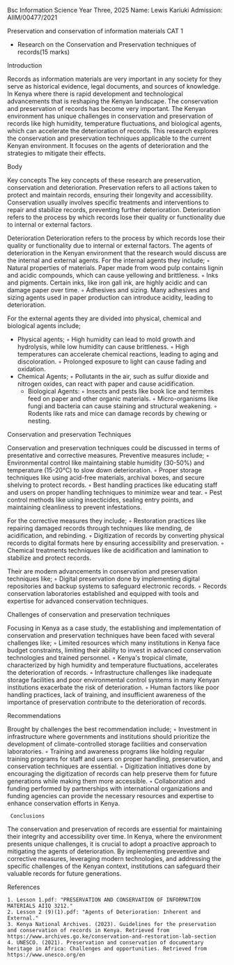 Bsc Information Science Year Three, 2025
Name: Lewis Kariuki 
Admission: AIIM/00477/2021

Preservation and conservation of information materials CAT 1 

- Research on the Conservation and Preservation techniques of records(15 marks)


 Introduction

Records as information materials are very important in any society for they serve as  historical evidence, legal documents, and sources of knowledge. In Kenya where there is rapid development and technological advancements that is reshaping the Kenyan landscape.  The conservation and preservation of records has become very important. The Kenyan environment has unique challenges in conservation and preservation of records like high humidity, temperature fluctuations, and biological agents, which can accelerate the deterioration of records. This research explores the conservation and preservation techniques applicable to the current Kenyan environment. It focuses on the agents of deterioration and the strategies to mitigate their effects.
 
 Body

Key concepts
The key concepts of these research are  preservation, conservation and deterioration. Preservation refers to all actions taken to protect and maintain records, ensuring their longevity and accessibility. Conservation usually involves specific treatments and interventions to repair and stabilize records, preventing further deterioration. Deterioration refers to the process by which records lose their quality or functionality due to internal or external factors. 







Deterioration
Deterioration refers to the process by which records lose their quality or functionality due to internal or external factors. The agents of deterioration in the Kenyan environment that the research would discuss are the internal and external agents. For the internal agents they include;
        ◦  Natural properties of materials. Paper made from wood pulp contains lignin and acidic compounds, which can cause yellowing and brittleness. 
        ◦ Inks and pigments. Certain inks, like iron gall ink, are highly acidic and can damage paper over time.
        ◦ Adhesives and sizing. Many adhesives and sizing agents used in paper production can introduce acidity, leading to deterioration.

For the external agents they are divided into physical, chemical and biological agents include;
- Physical agents;
        ◦ High humidity can lead to mold growth and hydrolysis, while low humidity can cause brittleness.
        ◦ High temperatures can accelerate chemical reactions, leading to aging and discoloration.
        ◦ Prolonged exposure to light can cause fading and oxidation.
- Chemical Agents;
        ◦ Pollutants in the air, such as sulfur dioxide and nitrogen oxides, can react with paper and cause acidification.
  - Biological Agents: 
        ◦ Insects and pests like book lice and termites feed on paper and other organic materials.
        ◦ Micro-organisms like fungi and bacteria can cause staining and structural weakening.
        ◦ Rodents like rats and mice can damage records by chewing or nesting.











Conservation and preservation Techniques

Conservation and preservation techniques could be discussed in terms of presentative and corrective measures. Preventive measures include;
        ◦ Environmental control like maintaining stable humidity (30-50%) and temperature (15-20°C) to slow down deterioration.
        ◦ Proper storage techniques like using acid-free materials, archival boxes, and secure shelving to protect records.
        ◦ Best handling practices like educating staff and users on proper handling techniques to minimize wear and tear.
        ◦ Pest control methods like using insecticides, sealing entry points, and maintaining cleanliness to prevent infestations.

For the corrective measures they include;
        ◦ Restoration practices like repairing damaged records through techniques like mending, de acidification, and rebinding.
        ◦ Digitization of records by converting physical records to digital formats here by ensuring accessibility and preservation.
        ◦ Chemical treatments techniques like de acidification and lamination to stabilize and protect records.

Their are modern advancements in conservation and preservation techniques like;
        ◦ Digital preservation done by implementing digital repositories and backup systems to safeguard electronic records.
        ◦ Records conservation laboratories established and equipped with tools and expertise for advanced conservation techniques.









Challenges of conservation and preservation techniques

Focusing in Kenya as a case study, the establishing and implementation of conservation and preservation techniques have been faced with several challenges like;
        ◦ Limited resources which many institutions in Kenya face budget constraints, limiting their ability to invest in advanced conservation technologies and trained personnel.
        ◦ Kenya's tropical climate, characterized by high humidity and temperature fluctuations, accelerates the deterioration of records.
        ◦ Infrastructure challenges like inadequate storage facilities and poor environmental control systems in many Kenyan institutions exacerbate the risk of deterioration.
        ◦ Human factors like poor handling practices, lack of training, and insufficient awareness of the importance of preservation contribute to the deterioration of records.


Recommendations  

Brought by challenges the best recommendation include; 
        ◦ Investment in infrastructure where governments and institutions should prioritize the development of climate-controlled storage facilities and conservation laboratories.
        ◦ Training and awareness programs like holding regular training programs for staff and users on proper handling, preservation, and conservation techniques are essential.
        ◦ Digitization initiatives done by encouraging the digitization of records can help preserve them for future generations while making them more accessible.
        ◦ Collaboration and funding performed by partnerships with international organizations and funding agencies can provide the necessary resources and expertise to enhance conservation efforts in Kenya.









	 Conclusions

The conservation and preservation of records are essential for maintaining their integrity and accessibility over time. In Kenya, where the environment presents unique challenges, it is crucial to adopt a proactive approach to mitigating the agents of deterioration. By implementing preventive and corrective measures, leveraging modern technologies, and addressing the specific challenges of the Kenyan context, institutions can safeguard their valuable records for future generations.


 References

    1. Lesson 1.pdf: "PRESERVATION AND CONSERVATION OF INFORMATION MATERIALS AIIQ 3212."
    2. Lesson 2 (9)(1).pdf: "Agents of Deterioration: Inherent and External."
    3. Kenya National Archives. (2023). Guidelines for the preservation and conservation of records in Kenya. Retrieved from https://www.archives.go.ke/conservation-and-restoration-lab-section
    4. UNESCO. (2021). Preservation and conservation of documentary heritage in Africa: Challenges and opportunities. Retrieved from https://www.unesco.org/en 
